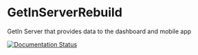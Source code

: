 # GetInServerRebuild
GetIn Server that provides data to the dashboard and mobile app


[![Documentation Status](https://readthedocs.org/projects/docs/badge/?version=latest)](https://getinserverrebuild.readthedocs.io/en/latest/)
